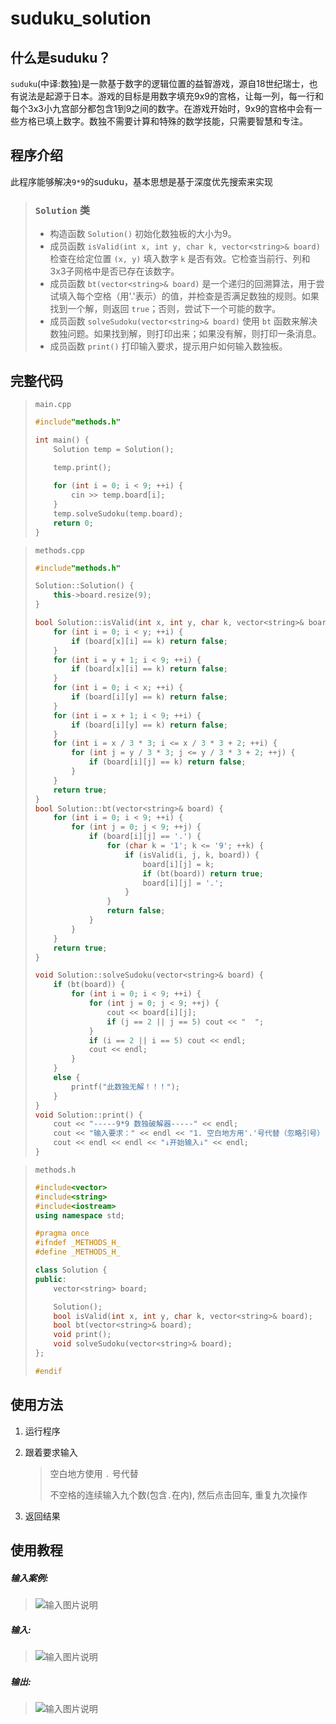 # suduku_solution

## 什么是suduku？

`suduku`(中译:数独)是一款基于数字的逻辑位置的益智游戏，源自18世纪瑞士，也有说法是起源于日本。游戏的目标是用数字填充9x9的宫格，让每一列，每一行和每个3x3小九宫部分都包含1到9之间的数字。在游戏开始时，9x9的宫格中会有一些方格已填上数字。数独不需要计算和特殊的数学技能，只需要智慧和专注。

## 程序介绍

此程序能够解决`9*9`的suduku，基本思想是基于深度优先搜索来实现

> ### `Solution` 类
>
> - 构造函数 `Solution()` 初始化数独板的大小为9。
> - 成员函数 `isValid(int x, int y, char k, vector<string>& board)` 检查在给定位置 `(x, y)` 填入数字 `k` 是否有效。它检查当前行、列和3x3子网格中是否已存在该数字。
> - 成员函数 `bt(vector<string>& board)` 是一个递归的回溯算法，用于尝试填入每个空格（用'.'表示）的值，并检查是否满足数独的规则。如果找到一个解，则返回 `true`；否则，尝试下一个可能的数字。
> - 成员函数 `solveSudoku(vector<string>& board)` 使用 `bt` 函数来解决数独问题。如果找到解，则打印出来；如果没有解，则打印一条消息。
> - 成员函数 `print()` 打印输入要求，提示用户如何输入数独板。

## 完整代码

> `main.cpp`
>
> ```c++
> #include"methods.h"
> 
> int main() {
>     Solution temp = Solution();
> 
>     temp.print();
>     
>     for (int i = 0; i < 9; ++i) {
>         cin >> temp.board[i];
>     }
>     temp.solveSudoku(temp.board);
>     return 0;
> }
> ```

> `methods.cpp`
>
> ```c++
> #include"methods.h"
> 
> Solution::Solution() {
>     this->board.resize(9);
> }
> 
> bool Solution::isValid(int x, int y, char k, vector<string>& board) {
>     for (int i = 0; i < y; ++i) {
>         if (board[x][i] == k) return false;
>     }
>     for (int i = y + 1; i < 9; ++i) {
>         if (board[x][i] == k) return false;
>     }
>     for (int i = 0; i < x; ++i) {
>         if (board[i][y] == k) return false;
>     }
>     for (int i = x + 1; i < 9; ++i) {
>         if (board[i][y] == k) return false;
>     }
>     for (int i = x / 3 * 3; i <= x / 3 * 3 + 2; ++i) {
>         for (int j = y / 3 * 3; j <= y / 3 * 3 + 2; ++j) {
>             if (board[i][j] == k) return false;
>         }
>     }
>     return true;
> }
> bool Solution::bt(vector<string>& board) {
>     for (int i = 0; i < 9; ++i) {
>         for (int j = 0; j < 9; ++j) {
>             if (board[i][j] == '.') {
>                 for (char k = '1'; k <= '9'; ++k) {
>                     if (isValid(i, j, k, board)) {
>                         board[i][j] = k;
>                         if (bt(board)) return true;
>                         board[i][j] = '.';
>                     }
>                 }
>                 return false;
>             }
>         }
>     }
>     return true;
> }
> 
> void Solution::solveSudoku(vector<string>& board) {
>     if (bt(board)) {
>         for (int i = 0; i < 9; ++i) {
>             for (int j = 0; j < 9; ++j) {
>                 cout << board[i][j];
>                 if (j == 2 || j == 5) cout << "  ";
>             }
>             if (i == 2 || i == 5) cout << endl;
>             cout << endl;
>         }
>     }
>     else {
>         printf("此数独无解！！！");
>     }
> }
> void Solution::print() {
>     cout << "-----9*9 数独破解器-----" << endl;
>     cout << "输入要求：" << endl << "1. 空白地方用'.'号代替（忽略引号）" << endl << "2. 不空格的连续输入九个数，然后回车，重复此操作" << endl;
>     cout << endl << endl << "↓开始输入↓" << endl;
> }
> ```

> `methods.h`
>
> ```c++
> #include<vector>
> #include<string>
> #include<iostream>
> using namespace std;
> 
> #pragma once
> #ifndef _METHODS_H_
> #define _METHODS_H_
> 
> class Solution {
> public:
>     vector<string> board;
> 
>     Solution();
>     bool isValid(int x, int y, char k, vector<string>& board);
>     bool bt(vector<string>& board);
>     void print();
>     void solveSudoku(vector<string>& board);
> };
> 
> #endif
> ```

## 使用方法

1. 运行程序

2. 跟着要求输入

   > 空白地方使用 `.` 号代替
   >
   > 不空格的连续输入九个数(包含`.`在内), 然后点击回车, 重复九次操作

3. 返回结果

## 使用教程

##### 输入案例:

> ![输入图片说明](https://gitee.com/yyt-0901/solution_suduku/raw/master/image.png)

##### 输入:

> ![输入图片说明](https://gitee.com/yyt-0901/solution_suduku/raw/master/image1.png)

##### 输出:

> ![输入图片说明](https://gitee.com/yyt-0901/solution_suduku/raw/master/image2.png)